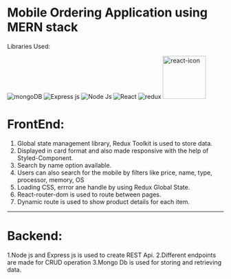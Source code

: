 <h1>Mobile Ordering Application using MERN stack</h1>

Libraries Used:

<p align="center">

![mongoDB](https://github.com/Magar0/MERN-stack-MobileOrderingApplication/assets/35245789/e5846ce6-f9d8-45a5-9cc8-ccccc714f016)
![Express js](https://github.com/Magar0/MERN-stack-MobileOrderingApplication/assets/35245789/48945278-5a98-4e43-ae44-d17d02086e25)
![Node Js](https://github.com/Magar0/MERN-stack-MobileOrderingApplication/assets/35245789/d9794fa0-1e3e-4475-949b-559dcef8df49)
![React](https://github.com/Magar0/MERN-stack-MobileOrderingApplication/assets/35245789/2d4d8860-04dc-4e64-8e7a-b568f64c497c)
![redux](https://github.com/Magar0/MERN-stack-MobileOrderingApplication/assets/35245789/746af828-0be7-4683-a6af-f8448fa10ccc)
<img src="https://github.com/Magar0/MERN-stack-MobileOrderingApplication/assets/35245789/3158ad80-868d-4528-8ddc-a2e0cf735603" title="react-icon" width="100" height="100">

</p>

# FrontEnd:

1. Global state management library, Redux Toolkit is used to store data.
2. Displayed in card format and also made responsive with the help of Styled-Component.
3. Search by name option available.
4. Users can also search for the mobile by filters like price, name, type, processor, memory, OS
5. Loading CSS, errror ane handle by using Redux Global State.
6. React-router-dom is used to route between pages.
7. Dynamic route is used to show product details for each item.

---

# Backend:

1.Node js and Express js is used to create REST Api.
2.Different endpoints are made for CRUD operation
3.Mongo Db is used for storing and retrieving data.
